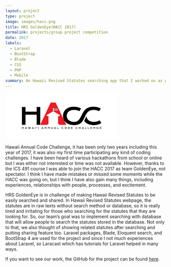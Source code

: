 ```yaml
---
layout: project
type: project
image: images/hacc.png
title: HRS GoldenEye(HACC 2017)
permalink: projects/group project competition
date: 2017
labels:
  - Laravel
  - BootStrap
  - Blade
  - CSS
  - PHP
  - Mobile
summary: An Hawaii Revised Statutes searching app that I worked on as group project in ICS 491.
---
```


<img class="ui fluid rounded image" src="../images/hacc.png">

Hawaii Annual Code Challenge, it has been only two years including this year of 2017, it was also my first time participating any kind of coding challenges. I have been heard of various hackathons from school or online but I was either not interested or time was not available. However, thanks to the ICS 491 course I was able to join the HACC 2017 as team GoldenEye, not spectator. I think I have made mistakes or missed some moments while the HACC was going on, but I think I have also gain many things, including experiences, relationships with people, processes, and excitement.


HRS GoldenEye is in challenge of making Hawaii Revised Statutes to be easily searched and shared. In Hawaii Revised Statutes webpage, the statutes are in raw texts without search method or database, so it is really tired and irritating for those who searching for the statutes that they are looking for. So, our team’s goal was to implement searching with database that will allow people to search the statutes stored in the database. Not only to that, we also thought of showing related statutes after searching and putting sharing feature too. 
Laravel packages, Blade, Eloquent search, and BootStrap 4 are used for the project and since I not much experiences about Laravel, so Laracast which has tutorials for Laravel helped in many ways.


If you want to see our work, the GitHub for the project can be found <a href="https://github.com/HRSgoldeneye/goldeneye.github.io/">here</a>.
